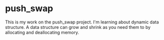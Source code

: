 # push_swap
This is my work on the push_swap project.
I'm learning about dynamic data structure. A data structure can grow and shrink as you need them to by allocating and deallocating memory.
